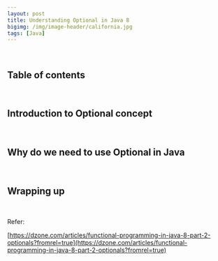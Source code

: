 ```yaml
---
layout: post
title: Understanding Optional in Java 8
bigimg: /img/image-header/california.jpg
tags: [Java]
---
```





<br>

## Table of contents





<br>

## Introduction to Optional concept




<br>

## Why do we need to use Optional in Java




<br>

## Wrapping up



<br>

Refer:

[https://dzone.com/articles/functional-programming-in-java-8-part-2-optionals?fromrel=true](https://dzone.com/articles/functional-programming-in-java-8-part-2-optionals?fromrel=true)